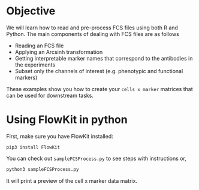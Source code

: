 # Objective

We will learn how to read and pre-process FCS files using both R and Python. The main components of dealing with FCS files are as follows
* Reading an FCS file
* Applying an Arcsinh transformation
* Getting interpretable marker names that correspond to the antibodies in the experiments
* Subset only the channels of interest (e.g. phenotypic and functional markers) 

These examples show you how to create your `cells x marker` matrices that can be used for downstream tasks.

# Using FlowKit in python

First, make sure you have FlowKit installed: 

`pip3 install FlowKit` 

You can check out `sampleFCSProcess.py` to see steps with instructions or,

```python
python3 sampleFCSProcess.py
```

It will print a preview of the cell x marker data matrix.

